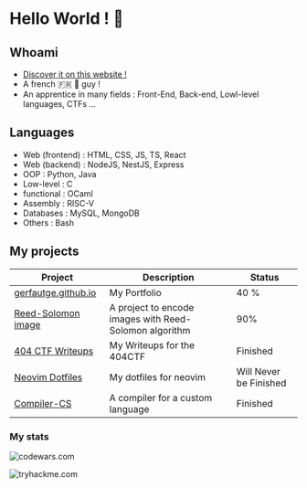 
# Hello World ! 🚀

## Whoami

- [Discover it on this website !](https://gerfautge.github.io)
- A french 🇫🇷 🥐 guy !
- An apprentice in many fields : Front-End, Back-end, Lowl-level languages, CTFs ...

## Languages

- Web (frontend) : HTML, CSS, JS, TS, React
- Web (backend) : NodeJS, NestJS, Express
- OOP : Python, Java
- Low-level : C
- functional : OCaml
- Assembly : RISC-V
- Databases : MySQL, MongoDB
- Others : Bash

## My projects

| Project | Description | Status |
| --- | --- | --- |
| [gerfautge.github.io](https://gerfautge.github.io) | My Portfolio | 40 % |
| [Reed-Solomon image](https://github.com/GerfautGE/Reed-SOlomon-image) | A project to encode images with Reed-Solomon algorithm | 90% |
| [404 CTF Writeups](https://github.com/GerfautGE/404CTF-writeups) | My Writeups for the 404CTF| Finished |
| [Neovim Dotfiles](https://github.com/GerfautGE/neovim_dotfiles) | My dotfiles for neovim | Will Never be Finished |
| [Compiler-CS](https://github.com/GerfautGE/Compiler-CS) | A compiler for a custom language | Finished |

### My stats

![codewars.com](https://www.codewars.com/users/GerfautGE/badges/large)

![tryhackme.com](https://tryhackme-badges.s3.amazonaws.com/Gerfaut.png)

<!---
GerfautGE/GerfautGE is a ✨ special ✨ repository because its `README.md` (this file) appears on your GitHub profile.
You can click the Preview link to take a look at your changes.
--->
